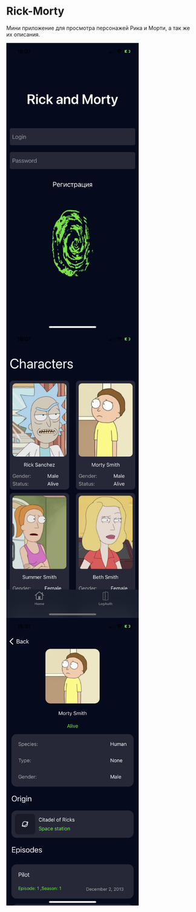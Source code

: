 # Rick-Morty

Мини приложение для просмотра персонажей Рика и Морти, а так же их описания.

<img align="center" width="350" src="Screenshot/1.png">
<img align="center" width="350" src="Screenshot/2.png">
<img align="center" width="350" src="Screenshot/3.png">
